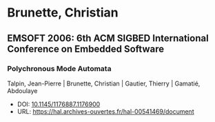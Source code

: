 # Brunette, Christian

## EMSOFT 2006: 6th ACM SIGBED International Conference on Embedded Software

### Polychronous Mode Automata
Talpin, Jean-Pierre | Brunette, Christian | Gautier, Thierry | Gamatié, Abdoulaye
* DOI: [10.1145/1176887.1176900](https://doi.org/10.1145/1176887.1176900)
* URL: <https://hal.archives-ouvertes.fr/hal-00541469/document>

